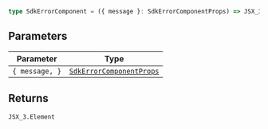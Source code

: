 ```ts
type SdkErrorComponent = ({ message }: SdkErrorComponentProps) => JSX_3.Element;
```

## Parameters

| Parameter      | Type                                                  |
| -------------- | ----------------------------------------------------- |
| `{ message, }` | [`SdkErrorComponentProps`](SdkErrorComponentProps.md) |

## Returns

`JSX_3.Element`
